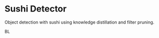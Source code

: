 # Sushi Detector

Object detection with sushi using knowledge distillation and filter pruning.
<!-- Teacher-student network. -->
BL
